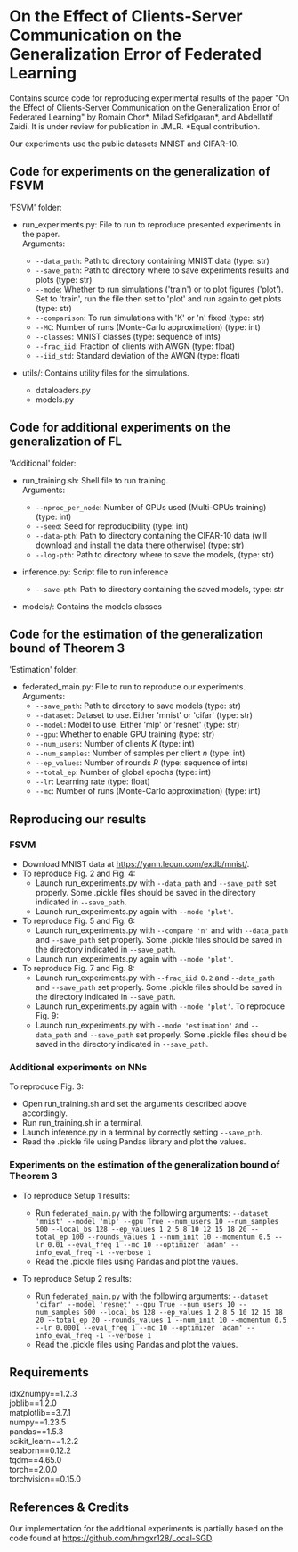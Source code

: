 # On the Effect of Clients-Server Communication on the Generalization Error of Federated Learning
Contains source code for reproducing experimental results of the paper "On the Effect of Clients-Server Communication on the Generalization Error of Federated Learning" by Romain Chor*, Milad Sefidgaran*, and Abdellatif Zaidi. It is under review for publication in JMLR. 
*Equal contribution.

Our experiments use the public datasets MNIST and CIFAR-10. 

## Code for experiments on the generalization of FSVM 
'FSVM' folder:

- run_experiments.py: File to run to reproduce presented experiments in the paper.  
  Arguments:  
  - `--data_path`: Path to directory containing MNIST data (type: str)  
  - `--save_path`: Path to directory where to save experiments results and plots (type: str)  
  - `--mode`: Whether to run simulations ('train') or to plot figures ('plot'). Set to 'train', run the file then set to 'plot' and run again to get plots (type: str)  
  - `--comparison`: To run simulations with 'K' or 'n' fixed (type: str)  
  - `--MC`: Number of runs (Monte-Carlo approximation) (type: int) 
  - `--classes`: MNIST classes (type: sequence of ints)  
  - `--frac_iid`: Fraction of clients with AWGN (type: float)  
  - `--iid_std`: Standard deviation of the AWGN (type: float)

- utils/: Contains utility files for the simulations.  
  - dataloaders.py
  - models.py

 
## Code for additional experiments on the generalization of FL 
'Additional' folder:

- run_training.sh: Shell file to run training.  
  Arguments:
  - `--nproc_per_node`: Number of GPUs used (Multi-GPUs training) (type: int)
  - `--seed`: Seed for reproducibility (type: int)
  - `--data-pth`: Path to directory containing the CIFAR-10 data (will download and install the data there otherwise) (type: str)
  - `--log-pth`: Path to directory where to save the models, (type: str)

- inference.py: Script file to run inference  
  - `--save-pth`: Path to directory containing the saved models, type: str

- models/: Contains the models classes


## Code for the estimation of the generalization bound of Theorem 3
'Estimation' folder:

- federated_main.py: File to run to reproduce our experiments.  
  Arguments:
  - `--save_path`: Path to directory to save models (type: str)
  - `--dataset`: Dataset to use. Either 'mnist' or 'cifar' (type: str)
  - `--model`: Model to use. Either 'mlp' or 'resnet' (type: str)
  - `--gpu`: Whether to enable GPU training (type: str)
  - `--num_users`: Number of clients $K$ (type: int)
  - `--num_samples`: Number of samples per client $n$ (type: int)
  - `--ep_values`: Number of rounds $R$ (type: sequence of ints)
  - `--total_ep`: Number of global epochs (type: int)
  - `--lr`: Learning rate (type: float)
  - `--mc`: Number of runs (Monte-Carlo approximation) (type: int)

## Reproducing our results

### FSVM
- Download MNIST data at https://yann.lecun.com/exdb/mnist/.
- To reproduce Fig. 2 and Fig. 4:
  - Launch run_experiments.py with `--data_path` and `--save_path` set properly. Some .pickle files should be saved in the 
   directory indicated in `--save_path`.
  - Launch run_experiments.py again with `--mode 'plot'`. 
- To reproduce Fig. 5 and Fig. 6:
  - Launch run_experiments.py with `--compare 'n'` and with `--data_path` and `--save_path` set properly. Some .pickle files should be saved in the 
   directory indicated in `--save_path`.
  - Launch run_experiments.py again with `--mode 'plot'`. 
- To reproduce Fig. 7 and Fig. 8:
  - Launch run_experiments.py with `--frac_iid 0.2` and `--data_path` and `--save_path` set properly. Some .pickle files should be saved in the 
   directory indicated in `--save_path`.
  - Launch run_experiments.py again with `--mode 'plot'`. 
 To reproduce Fig. 9:	
   - Launch run_experiments.py with `--mode 'estimation'` and `--data_path` and `--save_path` set properly. Some .pickle files should be saved in the 
     directory indicated in `--save_path`.

### Additional experiments on NNs
To reproduce Fig. 3:
  - Open run_training.sh and set the arguments described above accordingly. 
  - Run run_training.sh in a terminal.
  - Launch inference.py in a terminal by correctly setting `--save_pth`.
  - Read the .pickle file using Pandas library and plot the values.

### Experiments on the estimation of the generalization bound of Theorem 3
- To reproduce Setup 1 results:
  - Run `federated_main.py` with the following arguments: `--dataset 'mnist' --model 'mlp' --gpu True --num_users 10 --num_samples 500 --local_bs 128 --ep_values 1 2 5 8 10 12 15 18 20 --total_ep 100 --rounds_values 1 --num_init 10 --momentum 0.5 --lr 0.01 --eval_freq 1 --mc 10 --optimizer 'adam' --info_eval_freq -1 --verbose 1`
  - Read the .pickle files using Pandas and plot the values.

- To reproduce Setup 2 results:
  - Run `federated_main.py` with the following arguments: `--dataset 'cifar' --model 'resnet' --gpu True --num_users 10 --num_samples 500 --local_bs 128 --ep_values 1 2 8 5 10 12 15 18 20 --total_ep 20 --rounds_values 1 --num_init 10 --momentum 0.5 --lr 0.0001 --eval_freq 1 --mc 10 --optimizer 'adam' --info_eval_freq -1 --verbose 1`
  - Read the .pickle files using Pandas and plot the values.


## Requirements
idx2numpy==1.2.3  
joblib==1.2.0  
matplotlib==3.7.1  
numpy==1.23.5  
pandas==1.5.3  
scikit_learn==1.2.2  
seaborn==0.12.2  
tqdm==4.65.0  
torch==2.0.0  
torchvision==0.15.0


## References & Credits
Our implementation for the additional experiments is partially based on the code found at https://github.com/hmgxr128/Local-SGD.
